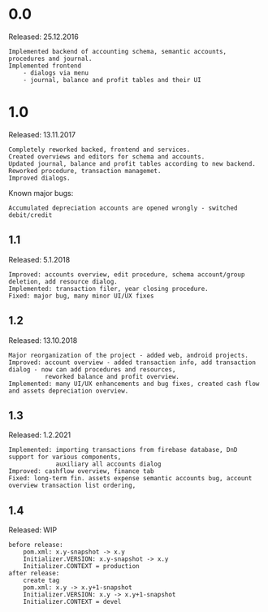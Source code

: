 
# 0.0
Released: 25.12.2016

	Implemented backend of accounting schema, semantic accounts, procedures and journal.
	Implemented frontend
	    - dialogs via menu
	    - journal, balance and profit tables and their UI

# 1.0
Released: 13.11.2017

    Completely reworked backed, frontend and services. 
    Created overviews and editors for schema and accounts. 
    Updated journal, balance and profit tables according to new backend.
    Reworked procedure, transaction managemet.
    Improved dialogs.
    
Known major bugs:

    Accumulated depreciation accounts are opened wrongly - switched debit/credit 
        
## 1.1
Released: 5.1.2018

    Improved: accounts overview, edit procedure, schema account/group deletion, add resource dialog.
    Implemented: transaction filer, year closing procedure.
    Fixed: major bug, many minor UI/UX fixes
        
## 1.2
Released: 13.10.2018

    Major reorganization of the project - added web, android projects.
    Improved: account overview - added transaction info, add transaction dialog - now can add procedures and resources,
              reworked balance and profit overview. 
    Implemented: many UI/UX enhancements and bug fixes, created cash flow and assets depreciation overview.
        
## 1.3
Released: 1.2.2021
    
    Implemented: importing transactions from firebase database, DnD support for various components, 
                 auxiliary all accounts dialog
    Improved: cashflow overview, finance tab
    Fixed: long-term fin. assets expense semantic accounts bug, account overview transaction list ordering, 

## 1.4
Released: WIP


    before release: 
        pom.xml: x.y-snapshot -> x.y
        Initializer.VERSION: x.y-snapshot -> x.y
        Initializer.CONTEXT = production
    after release:
        create tag
        pom.xml: x.y -> x.y+1-snapshot
        Initializer.VERSION: x.y -> x.y+1-snapshot
        Initializer.CONTEXT = devel